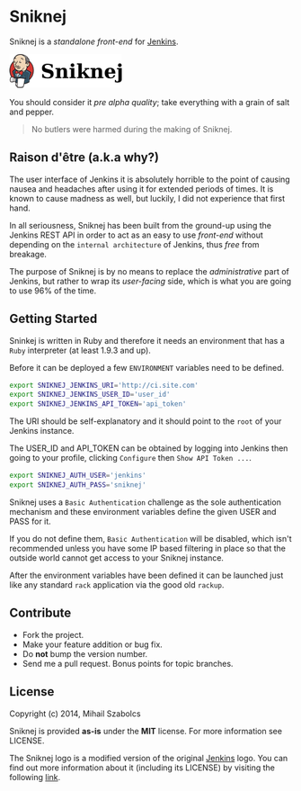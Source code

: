 Sniknej
=======
Sniknej is a *standalone front-end* for [Jenkins](http://jenkins-ci.org/).

![Sniknej](public/images/logo_title_web.png)

You should consider it *pre alpha quality*; take everything with a grain of salt and 
pepper.

> No butlers were harmed during the making of Sniknej.

Raison d'être (a.k.a why?)
--------------------------
The user interface of Jenkins it is absolutely horrible to the point of causing
nausea and headaches after using it for extended periods of times. It is known
to cause madness as well, but luckily, I did not experience that first hand.

In all seriousness, Sniknej has been built from the ground-up using the Jenkins
REST API in order to act as an easy to use *front-end* without depending on the
`internal architecture` of Jenkins, thus *free* from breakage.

The purpose of Sniknej is by no means to replace the *administrative* part of
Jenkins, but rather to wrap its *user-facing* side, which is what you are going to
use 96% of the time.

Getting Started
---------------
Sninkej is written in Ruby and therefore it needs an environment that has a
`Ruby` interpreter (at least 1.9.3 and up).

Before it can be deployed a few `ENVIRONMENT` variables need to be defined.

```bash
export SNIKNEJ_JENKINS_URI='http://ci.site.com'
export SNIKNEJ_JENKINS_USER_ID='user_id'
export SNIKNEJ_JENKINS_API_TOKEN='api_token'
```

The URI should be self-explanatory and it should point to the `root` of your
Jenkins instance.

The USER_ID and API_TOKEN can be obtained by logging into Jenkins then going to your
profile, clicking `Configure` then `Show API Token ...`.

```bash
export SNIKNEJ_AUTH_USER='jenkins'
export SNIKNEJ_AUTH_PASS='sniknej'
```

Sniknej uses a `Basic Authentication` challenge as the sole authentication
mechanism and these environment variables define the given USER and PASS for
it.

If you do not define them, `Basic Authentication` will be disabled, which isn't
recommended unless you have some IP based filtering in place so that the
outside world cannot get access to your Sniknej instance.

After the environment variables have been defined it can be launched just like 
any standard `rack` application via the good old `rackup`.

Contribute
----------
* Fork the project.
* Make your feature addition or bug fix.
* Do **not** bump the version number.
* Send me a pull request. Bonus points for topic branches.

License
-------
Copyright (c) 2014, Mihail Szabolcs

Sniknej is provided **as-is** under the **MIT** license. For more information see
LICENSE.

The Sniknej logo is a modified version of the original [Jenkins](http://jenkins-ci.org/) logo. 
You can find out more information about it (including its LICENSE) by visiting the following
[link](https://wiki.jenkins-ci.org/display/JENKINS/Logo).
